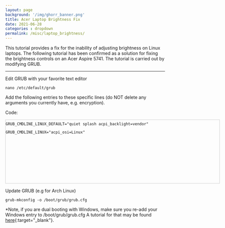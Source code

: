 ```yaml
---
layout: page
background: '/img/ghorr_banner.png'
title: Acer Laptop Brightness Fix
date: 2021-06-28
categories : dropdown
permalink: /misc/laptop_brightness/
---
```


This tutorial provides a fix for the inability of adjusting brightness on Linux laptops.  The following tutorial has been confirmed as a solution for fixing the brightness controls on an Acer Aspire 5741.  The tutorial is carried out by modifying GRUB.

____________________________________

Edit GRUB with your favorite text editor

<code>nano /etc/default/grub</code>

Add the following entries to these specific lines (do NOT delete any arguments you currently have, e.g. encryption).

Code:

<div style="height: 200px; width: 675px; border: 1px solid #cccccc; font-style: normal; font-variant: normal; font-weight: normal; line-height: 26px; font-size-adjust: none; font-stretch: normal; overflow: auto;">
<div class="sites-codeblock sites-codesnippet-block">
<code>GRUB_CMDLINE_LINUX_DEFAULT="quiet splash acpi_backlight=vendor"</code><br>
<code>GRUB_CMDLINE_LINUX="acpi_osi=Linux"</code><br>
</div>
</div>

Update GRUB (e.g for Arch Linux)

<code>grub-mkconfig -o /boot/grub/grub.cfg</code>

*Note, if you are dual booting with Windows, make sure you re-add your Windows entry to /boot/grub/grub.cfg  A tutorial for that may be found [here](../../linux/windows_grub){:target="_blank"}.
